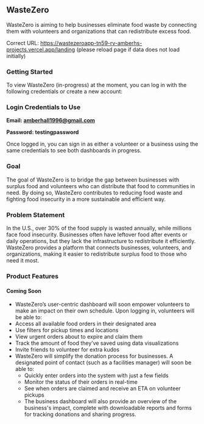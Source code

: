 ## WasteZero

WasteZero is aiming to help businesses eliminate food waste by connecting them with volunteers and organizations that can redistribute excess food. 

Correct URL: https://wastezeroapp-tn59-rv-amberhs-projects.vercel.app/landing
(please reload page if data does not load initially)

### Getting Started

To view WasteZero (in-progress) at the moment, you can log in with the following credentials or create a new account:

### **Login Credentials to Use**

**Email: amberhall1996@gmail.com**

**Password: testingpassword**

Once logged in, you can sign in as either a volunteer or a business using the same credentials to see both dashboards in progress.

### Goal

The goal of WasteZero is to bridge the gap between businesses with surplus food and volunteers who can distribute that food to communities in need. By doing so, WasteZero contributes to reducing food waste and fighting food insecurity in a more sustainable and efficient way.

### Problem Statement
In the U.S., over 30% of the food supply is wasted annually, while millions face food insecurity. Businesses often have leftover food after events or daily operations, but they lack the infrastructure to redistribute it efficiently. WasteZero provides a platform that connects businesses, volunteers, and organizations, making it easier to redistribute surplus food to those who need it most.

### Product Features

#### Coming Soon

- WasteZero’s user-centric dashboard will soon empower volunteers to make an impact on their own schedule. Upon logging in, volunteers will be able to:
- Access all available food orders in their designated area
- Use filters for pickup times and locations
- View urgent orders about to expire and claim them
- Track the amount of food they’ve saved using data visualizations
- Invite friends to volunteer for extra kudos
- WasteZero will simplify the donation process for businesses. A designated point of contact (such as a facilities manager) will soon be able to:
  - Quickly enter orders into the system with just a few fields
  - Monitor the status of their orders in real-time
  - See when orders are claimed and receive an ETA on volunteer pickups
  - The business dashboard will also provide an overview of the business's impact, complete with downloadable reports and forms for tracking donations and sharing progress.

